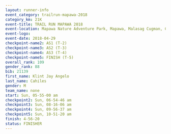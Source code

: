 ```yaml
---
layout: runner-info 
event_category: trailrun-mapawa-2018 
category_km: 21K 
event-title: TRAIL RUN MAPAWA 2018 
event-location: Mapawa Nature Adventure Park, Mapawa, Malasag Cugman, Cagayan de Oro Philippines 
event-logo: 
event-date: 2018-04-29 
checkpoint-name2: AS1 (T-2) 
checkpoint-name3: AS2 (T-3) 
checkpoint-name4: AS3 (T-4) 
checkpoint-name5: FINISH (T-5) 
overall_rank: 109
gender_rank: 88
bib: 21139
first_name: Klint Jay Angelo
last_name: Cahiles
gender: M
team_name: none
start: Sun, 05-55-00 am
checkpoint2: Sun, 06-54-46 am
checkpoint3: Sun, 08-16-06 am
checkpoint4: Sun, 09-56-37 am
checkpoint5: Sun, 10-51-20 am
finish: 4-56-20
status: FINISHER
---
```

